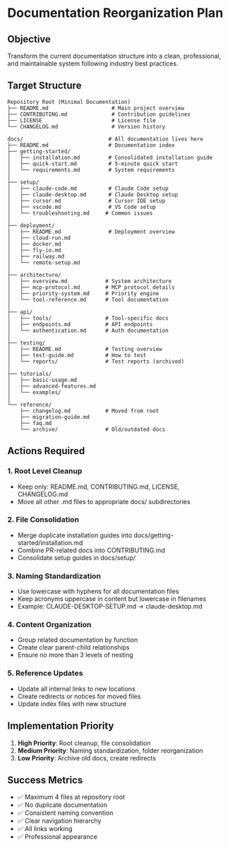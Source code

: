 # Documentation Reorganization Plan

## Objective
Transform the current documentation structure into a clean, professional, and maintainable system following industry best practices.

## Target Structure

```
Repository Root (Minimal Documentation)
├── README.md                    # Main project overview
├── CONTRIBUTING.md              # Contribution guidelines
├── LICENSE                      # License file
└── CHANGELOG.md                 # Version history

docs/                           # All documentation lives here
├── README.md                   # Documentation index
├── getting-started/            
│   ├── installation.md         # Consolidated installation guide
│   ├── quick-start.md          # 5-minute quick start
│   └── requirements.md         # System requirements
│
├── setup/                      
│   ├── claude-code.md          # Claude Code setup
│   ├── claude-desktop.md       # Claude Desktop setup
│   ├── cursor.md               # Cursor IDE setup
│   ├── vscode.md               # VS Code setup
│   └── troubleshooting.md     # Common issues
│
├── deployment/                 
│   ├── README.md               # Deployment overview
│   ├── cloud-run.md           
│   ├── docker.md              
│   ├── fly-io.md              
│   ├── railway.md             
│   └── remote-setup.md        
│
├── architecture/               
│   ├── overview.md            # System architecture
│   ├── mcp-protocol.md        # MCP protocol details
│   ├── priority-system.md     # Priority engine
│   └── tool-reference.md      # Tool documentation
│
├── api/                        
│   ├── tools/                 # Tool-specific docs
│   ├── endpoints.md           # API endpoints
│   └── authentication.md      # Auth documentation
│
├── testing/                    
│   ├── README.md              # Testing overview
│   ├── test-guide.md          # How to test
│   └── reports/               # Test reports (archived)
│
├── tutorials/                  
│   ├── basic-usage.md         
│   ├── advanced-features.md   
│   └── examples/              
│
└── reference/                  
    ├── changelog.md           # Moved from root
    ├── migration-guide.md     
    ├── faq.md                 
    └── archive/               # Old/outdated docs
```

## Actions Required

### 1. Root Level Cleanup
- Keep only: README.md, CONTRIBUTING.md, LICENSE, CHANGELOG.md
- Move all other .md files to appropriate docs/ subdirectories

### 2. File Consolidation
- Merge duplicate installation guides into docs/getting-started/installation.md
- Combine PR-related docs into CONTRIBUTING.md
- Consolidate setup guides in docs/setup/

### 3. Naming Standardization
- Use lowercase with hyphens for all documentation files
- Keep acronyms uppercase in content but lowercase in filenames
- Example: CLAUDE-DESKTOP-SETUP.md → claude-desktop.md

### 4. Content Organization
- Group related documentation by function
- Create clear parent-child relationships
- Ensure no more than 3 levels of nesting

### 5. Reference Updates
- Update all internal links to new locations
- Create redirects or notices for moved files
- Update index files with new structure

## Implementation Priority

1. **High Priority**: Root cleanup, file consolidation
2. **Medium Priority**: Naming standardization, folder reorganization  
3. **Low Priority**: Archive old docs, create redirects

## Success Metrics

- ✅ Maximum 4 files at repository root
- ✅ No duplicate documentation
- ✅ Consistent naming convention
- ✅ Clear navigation hierarchy
- ✅ All links working
- ✅ Professional appearance